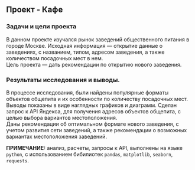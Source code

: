 ## Проект - Кафе

### Задачи и цели проекта

В данном проекте изучался рынок заведений общественного питания в городе Москве. Исходная информация  — открытие данные о заведениях, с названием, типом, адресом заведения, а также количеством посадочных мест в нем.\
Цель проекта — дать рекомендации по открытию нового заведения.

### Результаты исследования и выводы.

В процессе исследования, были найдены популярные форматы объектов общепита и их особенности по количеству посадочных мест. Выводы показаны в виде наглядных графиков и диаграмм. Сделан запрос к API Яндекса, для получения адресов объектов общепита, с целью выбора вариантов местоположения.\
Даны рекомендации об оптимальном формате нового заведения, с учетом развития сети заведений, а также рекомендации о возможных вариантах местоположения заведений.



**ПРИМЕЧАНИЕ:** анализ, расчеты, запросы к API, выполнены на языке `python`, с использованием бибилиотек `pandas`, `matplotlib`, `seaborn`, `requests`.

